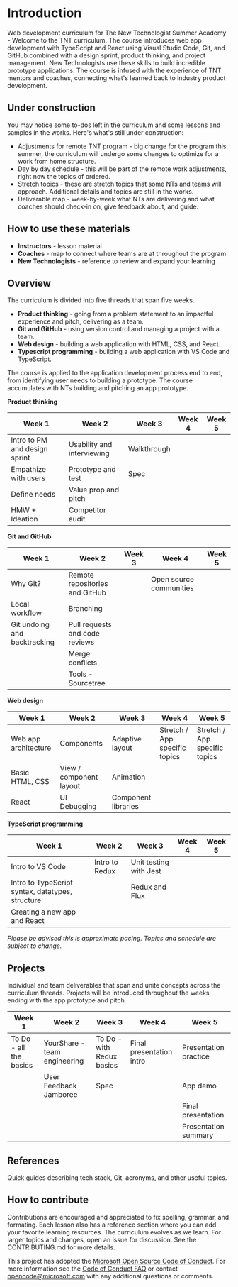 
# Introduction

Web development curriculum for The New Technologist Summer Academy - Welcome to the TNT curriculum. The course introduces web app development with TypeScript and React using Visual Studio Code, Git, and GitHub combined with a design sprint, product thinking, and project management. New Technologists use these skills to build incredible prototype applications. The course is infused with the experience of TNT mentors and coaches, connecting what's learned back to industry product development.

## Under construction

You may notice some to-dos left in the curriculum and some lessons and samples in the works. Here's what's still under construction:

* Adjustments for remote TNT program - big change for the program this summer, the curriculum will undergo some changes to optimize for a work from home structure.
* Day by day schedule - this will be part of the remote work adjustments, right now the topics of ordered.
* Stretch topics - these are stretch topics that some NTs and teams will approach. Additional details and topics are still in the works.
* Deliverable map - week-by-week what NTs are delivering and what coaches should check-in on, give feedback about, and guide.

## How to use these materials

* **Instructors** - lesson material
* **Coaches** - map to connect where teams are at throughout the program
* **New Technologists** - reference to review and expand your learning

## Overview

The curriculum is divided into five threads that span five weeks.

* **Product thinking** - going from a problem statement to an impactful experience and pitch, delivering as a team.
* **Git and GitHub** - using version control and managing a project with a team.
* **Web design** - building a web application with HTML, CSS, and React.
* **Typescript programming** - building a web application with VS Code and TypeScript.

The course is applied to the application development process end to end, from identifying user needs to building a prototype. The course accumulates with NTs building and pitching an app prototype.

**Product thinking**

Week 1 | Week 2 | Week 3 | Week 4 | Week 5
--- | --- | --- | --- | ---
Intro to PM and design sprint | Usability and interviewing | Walkthrough | |
Empathize with users | Prototype and test | Spec | |
Define needs | Value prop and pitch | | | 
HMW + Ideation | Competitor audit | | | 

 **Git and GitHub**

Week 1 | Week 2 | Week 3 | Week 4 | Week 5
--- | --- | --- | --- | ---
 | Why Git? | Remote repositories and GitHub | | Open source communities |
 | Local workflow | Branching | | |
 | Git undoing and backtracking | Pull requests and code reviews | | |
 | | Merge conflicts |  |  | 
 | | Tools - Sourcetree |  | 

 **Web design**

 Week 1 | Week 2 | Week 3 | Week 4 | Week 5
--- | --- | --- | --- | ---
Web app architecture | Components | Adaptive layout | Stretch / App specific topics | Stretch / App specific topics
Basic HTML, CSS | View / component layout | Animation | | 
React | UI Debugging | Component libraries | 

 **TypeScript programming**

  Week 1 | Week 2 | Week 3 | Week 4 | Week 5
--- | --- | --- | --- | ---
Intro to VS Code | Intro to Redux | Unit testing with Jest |  |
Intro to TypeScript syntax, datatypes, structure | | Redux and Flux |  |  |
| Creating a new app and React | | | | 

*Please be advised this is approximate pacing. Topics and schedule are subject to change.*

## Projects

Individual and team deliverables that span and unite concepts across the curriculum threads. Projects will be introduced throughout the weeks ending with the app prototype and pitch.

Week 1 | Week 2 | Week 3 | Week 4 | Week 5
--- | --- | --- | --- | ---
To Do - all the basics | YourShare - team engineering | To Do - with Redux basics | Final presentation intro| Presentation practice
| | User Feedback Jamboree | Spec | | App demo
 | | | | | Final presentation
 | | | | | Presentation summary

## References

Quick guides describing tech stack, Git, acronyms, and other useful topics.

## How to contribute

Contributions are encouraged and appreciated to fix spelling, grammar, and formating. Each lesson also has a reference section where you can add your favorite learning resources. The curriculum evolves as we learn. For larger topics and changes, open an issue for discussion. See the CONTRIBUTING.md for more details.

This project has adopted the [Microsoft Open Source Code of Conduct](https://opensource.microsoft.com/codeofconduct/).
For more information see the [Code of Conduct FAQ](https://opensource.microsoft.com/codeofconduct/faq/) or
contact [opencode@microsoft.com](mailto:opencode@microsoft.com) with any additional questions or comments.

